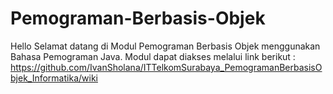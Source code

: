 # Pemograman-Berbasis-Objek

Hello Selamat datang di Modul Pemograman Berbasis Objek menggunakan Bahasa Pemograman Java. Modul dapat diakses melalui link berikut : 
https://github.com/IvanSholana/ITTelkomSurabaya_PemogramanBerbasisObjek_Informatika/wiki
